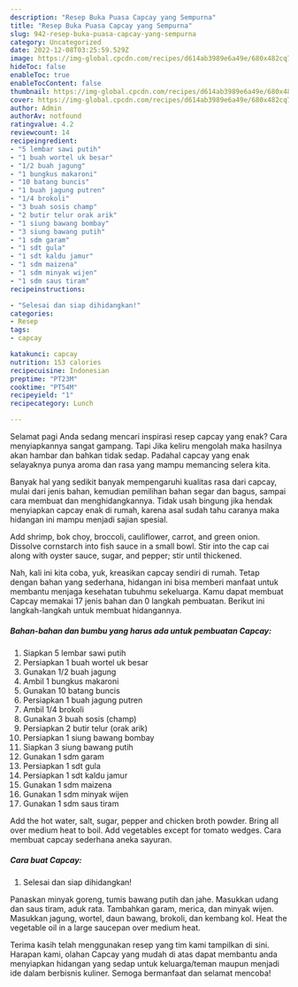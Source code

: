 ```yaml
---
description: "Resep Buka Puasa Capcay yang Sempurna"
title: "Resep Buka Puasa Capcay yang Sempurna"
slug: 942-resep-buka-puasa-capcay-yang-sempurna
category: Uncategorized
date: 2022-12-08T03:25:59.529Z
image: https://img-global.cpcdn.com/recipes/d614ab3989e6a49e/680x482cq70/capcay-foto-resep-utama.jpg
hideToc: false
enableToc: true
enableTocContent: false
thumbnail: https://img-global.cpcdn.com/recipes/d614ab3989e6a49e/680x482cq70/capcay-foto-resep-utama.jpg
cover: https://img-global.cpcdn.com/recipes/d614ab3989e6a49e/680x482cq70/capcay-foto-resep-utama.jpg
author: Admin
authorAv: notfound
ratingvalue: 4.2
reviewcount: 14
recipeingredient:
- "5 lembar sawi putih"
- "1 buah wortel uk besar"
- "1/2 buah jagung"
- "1 bungkus makaroni"
- "10 batang buncis"
- "1 buah jagung putren"
- "1/4 brokoli"
- "3 buah sosis champ"
- "2 butir telur orak arik"
- "1 siung bawang bombay"
- "3 siung bawang putih"
- "1 sdm garam"
- "1 sdt gula"
- "1 sdt kaldu jamur"
- "1 sdm maizena"
- "1 sdm minyak wijen"
- "1 sdm saus tiram"
recipeinstructions:

- "Selesai dan siap dihidangkan!"
categories:
- Resep
tags:
- capcay

katakunci: capcay 
nutrition: 153 calories
recipecuisine: Indonesian
preptime: "PT23M"
cooktime: "PT54M"
recipeyield: "1"
recipecategory: Lunch

---
```



Selamat pagi Anda sedang mencari inspirasi resep capcay yang enak? Cara menyiapkannya sangat gampang. Tapi Jika keliru mengolah maka hasilnya akan hambar dan bahkan tidak sedap. Padahal capcay yang enak selayaknya punya aroma dan rasa yang mampu memancing selera kita.


Banyak hal yang sedikit banyak mempengaruhi kualitas rasa dari capcay, mulai dari jenis bahan, kemudian pemilihan bahan segar dan bagus, sampai cara membuat dan menghidangkannya. Tidak usah bingung jika hendak menyiapkan capcay enak di rumah, karena asal sudah tahu caranya maka hidangan ini mampu menjadi sajian spesial.

Add shrimp, bok choy, broccoli, cauliflower, carrot, and green onion. Dissolve cornstarch into fish sauce in a small bowl. Stir into the cap cai along with oyster sauce, sugar, and pepper; stir until thickened.


Nah, kali ini kita coba, yuk, kreasikan capcay sendiri di rumah. Tetap dengan bahan yang sederhana, hidangan ini bisa memberi manfaat untuk membantu menjaga kesehatan tubuhmu sekeluarga. Kamu dapat membuat Capcay memakai 17 jenis bahan dan 0 langkah pembuatan. Berikut ini langkah-langkah untuk membuat hidangannya.

<!--inarticleads1-->

##### Bahan-bahan dan bumbu yang harus ada untuk pembuatan Capcay:

1. Siapkan 5 lembar sawi putih
1. Persiapkan 1 buah wortel uk besar
1. Gunakan 1/2 buah jagung
1. Ambil 1 bungkus makaroni
1. Gunakan 10 batang buncis
1. Persiapkan 1 buah jagung putren
1. Ambil 1/4 brokoli
1. Gunakan 3 buah sosis (champ)
1. Persiapkan 2 butir telur (orak arik)
1. Persiapkan 1 siung bawang bombay
1. Siapkan 3 siung bawang putih
1. Gunakan 1 sdm garam
1. Persiapkan 1 sdt gula
1. Persiapkan 1 sdt kaldu jamur
1. Gunakan 1 sdm maizena
1. Gunakan 1 sdm minyak wijen
1. Gunakan 1 sdm saus tiram


Add the hot water, salt, sugar, pepper and chicken broth powder. Bring all over medium heat to boil. Add vegetables except for tomato wedges. Cara membuat capcay sederhana aneka sayuran. 

<!--inarticleads2-->

##### Cara buat Capcay:


1. Selesai dan siap dihidangkan!

Panaskan minyak goreng, tumis bawang putih dan jahe. Masukkan udang dan saus tiram, aduk rata. Tambahkan garam, merica, dan minyak wijen. Masukkan jagung, wortel, daun bawang, brokoli, dan kembang kol. Heat the vegetable oil in a large saucepan over medium heat. 

Terima kasih telah menggunakan resep yang tim kami tampilkan di sini. Harapan kami, olahan Capcay yang mudah di atas dapat membantu anda menyiapkan hidangan yang sedap untuk keluarga/teman maupun menjadi ide dalam berbisnis kuliner. Semoga bermanfaat dan selamat mencoba!
